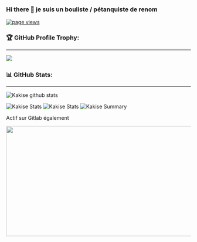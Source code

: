 ### Hi there 👋 je suis un bouliste / pétanquiste de renom
<a href="https://github.com/corolanvirus/corolanvirus">
    <img src="https://komarev.com/ghpvc/?username=corolanvirus" alt="page views" />
  </a>


### 🏆 GitHub Profile Trophy:
---
<a href="https://github.com/corolanvirus/github-profile-trophy">
  <img width=800 src="https://github-profile-trophy.vercel.app/?username=corolanvirus&column=8&theme=radical&no-frame=true&no-bg=true"/>
</a>


### 📊 GitHub Stats:
---
![Kakise github stats](https://github-readme-stats.vercel.app/api?username=corolanvirus&theme=radical&show_icons=true&count_private=true)

![Kakise Stats](https://github-profile-summary-cards.vercel.app/api/cards/repos-per-language?username=corolanvirus&theme=solarized_dark)
![Kakise Stats](https://github-profile-summary-cards.vercel.app/api/cards/most-commit-language?username=corolanvirus&theme=solarized_dark)
![Kakise Summary](https://github-profile-summary-cards.vercel.app/api/cards/profile-details?username=corolanvirus&theme=solarized_dark)

Actif sur Gitlab également

<a><img src="./Capture d’écran 2022-04-06 à 5.23.12 PM.png" width="750" height="300" /></a>

